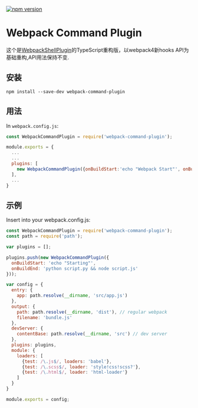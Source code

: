 [![npm version](https://badge.fury.io/js/webpack-command-plugin.svg)](https://badge.fury.io/js/webpack-command-plugin)

# Webpack Command Plugin

这个是[WebpackShellPlugin](https://github.com/1337programming/webpack-shell-plugin)的TypeScript重构版，以webpack4新hooks API为基础重构,API用法保持不变.

## 安装

`npm install --save-dev webpack-command-plugin`

## 用法
In `webpack.config.js`:

```js
const WebpackCommandPlugin = require('webpack-command-plugin');

module.exports = {
  ...
  ...
  plugins: [
    new WebpackCommandPlugin({onBuildStart:'echo "Webpack Start"', onBuildEnd:'echo "Webpack End"'})
  ],
  ...
}
```

## 示例

Insert into your webpack.config.js:

```js
const WebpackCommandPlugin = require('webpack-command-plugin');
const path = require('path');

var plugins = [];

plugins.push(new WebpackCommandPlugin({
  onBuildStart: 'echo "Starting"',
  onBuildEnd: 'python script.py && node script.js'
}));

var config = {
  entry: {
    app: path.resolve(__dirname, 'src/app.js')
  },
  output: {
    path: path.resolve(__dirname, 'dist'), // regular webpack
    filename: 'bundle.js'
  },
  devServer: {
    contentBase: path.resolve(__dirname, 'src') // dev server
  },
  plugins: plugins,
  module: {
    loaders: [
      {test: /\.js$/, loaders: 'babel'},
      {test: /\.scss$/, loader: 'style!css!scss?'},
      {test: /\.html$/, loader: 'html-loader'}
    ]
  }
}

module.exports = config;

```
